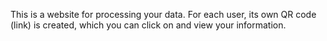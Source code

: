 This is a website for processing your data. For each user, its own QR code (link) is created, which you can click on and view your information.
